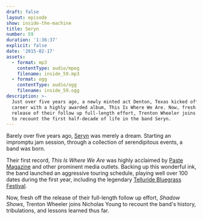 ```yaml
---
draft: false
layout: episode
show: inside-the-machine
title: Seryn
number: 59
duration: '1:36:37'
explicit: false
date: '2015-02-17'
assets:
  - format: mp3
    contentType: audio/mpeg
    filename: inside_59.mp3
  - format: ogg
    contentType: audio/ogg
    filename: inside_59.ogg
description: >-
  Just over five years ago, a newly minted act Denton, Texas kicked off their
  career with a highly awarded album, This Is Where We Are. Now, fresh off the
  release of their follow up full-length effort, Trenton Wheeler joins Nicholas
  to recount the first half-decade of life in the band Seryn.
---
```

Barely over five years ago, [Seryn](http://serynsound.com) was merely a dream. Starting an impromptu jam session, through a collection of serendipitous events, a band was born.

Their first record, *This Is Where We Are* was highly acclaimed by [Paste Magazine](http://www.pastemagazine.com/tag/seryn) and other prominent media outlets. Backing up this wonderful ink, the band launched an aggressive touring schedule, playing well over 100 dates during the first year, including the legendary [Telluride Bluegrass Festival](http://www.bluegrass.com/telluride).

Now, fresh off the release of their full-length follow up effort, *Shadow Shows*, Trenton Wheeler joins Nicholas Young to recount the band's history, tribulations, and lessons learned thus far.